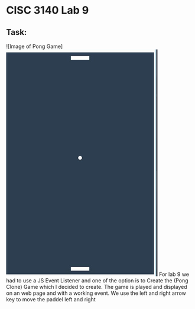 
# CISC 3140 Lab 9

## Task:
![Image of Pong Game]
![alt text](https://github.com/MemeLords1/CISC-3140/blob/master/Lab%20%239/PongGame.JPG)
For lab 9 we had to use a JS Event Listener and one of the option is to Create the (Pong Clone) Game which I decided to create. The game is played and displayed on an web page and with a working event. We use the left and right arrow key to move the paddel left and right 
